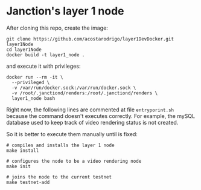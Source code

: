 # Janction's layer 1 node

After cloning this repo, create the image:

```
git clone https://github.com/acostarodrigo/layer1DevDocker.git layer1Node
cd layer1Node
docker build -t layer1_node .
```

and execute it with privileges:

```
docker run --rm -it \
  --privileged \
  -v /var/run/docker.sock:/var/run/docker.sock \
  -v /root/.janctiond/renders:/root/.janctiond/renders \
  layer1_node bash
```

Right now, the following lines are commented  at file `entryporint.sh` because the command doesn't executes correctly. For example, the mySQL database used to keep track of video rendering status is not created.

So it is better to execute them manually until is fixed:

```
# compiles and installs the layer 1 node
make install

# configures the node to be a video rendering node
make init

# joins the node to the current testnet
make testnet-add
```